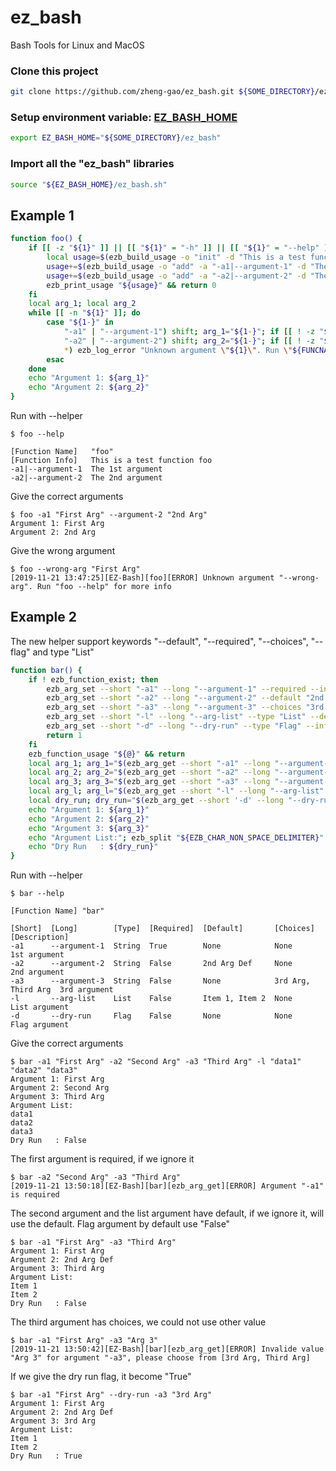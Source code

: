 # ez_bash
Bash Tools for Linux and MacOS
### Clone this project
```bash
git clone https://github.com/zheng-gao/ez_bash.git ${SOME_DIRECTORY}/ez_bash
```
### Setup environment variable: [__EZ_BASH_HOME__](https://github.com/zheng-gao/ez_bash)
```bash
export EZ_BASH_HOME="${SOME_DIRECTORY}/ez_bash"
```
### Import all the "ez_bash" libraries
```bash
source "${EZ_BASH_HOME}/ez_bash.sh"
```
## Example 1
```bash
function foo() {
    if [[ -z "${1}" ]] || [[ "${1}" = "-h" ]] || [[ "${1}" = "--help" ]]; then
        local usage=$(ezb_build_usage -o "init" -d "This is a test function foo")
        usage+=$(ezb_build_usage -o "add" -a "-a1|--argument-1" -d "The 1st argument")
        usage+=$(ezb_build_usage -o "add" -a "-a2|--argument-2" -d "The 2nd argument")
        ezb_print_usage "${usage}" && return 0
    fi
    local arg_1; local arg_2
    while [[ -n "${1}" ]]; do
        case "${1-}" in
            "-a1" | "--argument-1") shift; arg_1="${1-}"; if [[ ! -z "${1-}" ]]; then shift; fi ;;
            "-a2" | "--argument-2") shift; arg_2="${1-}"; if [[ ! -z "${1-}" ]]; then shift; fi ;;
            *) ezb_log_error "Unknown argument \"${1}\". Run \"${FUNCNAME[0]} --help\" for more info"; return 1 ;;
        esac
    done
    echo "Argument 1: ${arg_1}"
    echo "Argument 2: ${arg_2}"
}
```
Run with --helper
```
$ foo --help

[Function Name]   "foo"
[Function Info]   This is a test function foo
-a1|--argument-1  The 1st argument
-a2|--argument-2  The 2nd argument

```
Give the correct arguments
```
$ foo -a1 "First Arg" --argument-2 "2nd Arg"
Argument 1: First Arg
Argument 2: 2nd Arg
```
Give the wrong argument
```
$ foo --wrong-arg "First Arg"
[2019-11-21 13:47:25][EZ-Bash][foo][ERROR] Unknown argument "--wrong-arg". Run "foo --help" for more info
```
## Example 2
The new helper support keywords "--default", "--required", "--choices", "--flag" and type "List"
```bash
function bar() {
    if ! ezb_function_exist; then
        ezb_arg_set --short "-a1" --long "--argument-1" --required --info "1st argument" &&
        ezb_arg_set --short "-a2" --long "--argument-2" --default "2nd Arg Def" --info "2nd argument" &&
        ezb_arg_set --short "-a3" --long "--argument-3" --choices "3rd Arg" "Third Arg" --info "3rd argument" &&
        ezb_arg_set --short "-l" --long "--arg-list" --type "List" --default "Item 1" "Item 2" --info "List argument" &&
        ezb_arg_set --short "-d" --long "--dry-run" --type "Flag" --info "Flag argument" ||
        return 1
    fi
    ezb_function_usage "${@}" && return
    local arg_1; arg_1="$(ezb_arg_get --short "-a1" --long "--argument-1" --arguments "${@}")"; [ "${?}" -ne 0 ] && return 1
    local arg_2; arg_2="$(ezb_arg_get --short "-a2" --long "--argument-2" --arguments "${@}")"; [ "${?}" -ne 0 ] && return 1
    local arg_3; arg_3="$(ezb_arg_get --short "-a3" --long "--argument-3" --arguments "${@}")"; [ "${?}" -ne 0 ] && return 1
    local arg_l; arg_l="$(ezb_arg_get --short "-l" --long "--arg-list" --arguments "${@}")"; [ "${?}" -ne 0 ] && return 1
    local dry_run; dry_run="$(ezb_arg_get --short '-d' --long "--dry-run" --arguments "${@}")"; [ "${?}" -ne 0 ] && return 1
    echo "Argument 1: ${arg_1}"
    echo "Argument 2: ${arg_2}"
    echo "Argument 3: ${arg_3}"
    echo "Argument List:"; ezb_split "${EZB_CHAR_NON_SPACE_DELIMITER}" "${arg_l}"
    echo "Dry Run   : ${dry_run}"
}
```
Run with --helper
```
$ bar --help

[Function Name] "bar"

[Short]  [Long]        [Type]  [Required]  [Default]       [Choices]           [Description]
-a1      --argument-1  String  True        None            None                1st argument
-a2      --argument-2  String  False       2nd Arg Def     None                2nd argument
-a3      --argument-3  String  False       None            3rd Arg, Third Arg  3rd argument
-l       --arg-list    List    False       Item 1, Item 2  None                List argument
-d       --dry-run     Flag    False       None            None                Flag argument

```
Give the correct arguments
```
$ bar -a1 "First Arg" -a2 "Second Arg" -a3 "Third Arg" -l "data1" "data2" "data3"
Argument 1: First Arg
Argument 2: Second Arg
Argument 3: Third Arg
Argument List:
data1
data2
data3
Dry Run   : False
```
The first argument is required, if we ignore it
```
$ bar -a2 "Second Arg" -a3 "Third Arg"
[2019-11-21 13:50:18][EZ-Bash][bar][ezb_arg_get][ERROR] Argument "-a1" is required
```
The second argument and the list argument have default, if we ignore it, will use the default. Flag argument by default use "False"
```
$ bar -a1 "First Arg" -a3 "Third Arg"
Argument 1: First Arg
Argument 2: 2nd Arg Def
Argument 3: Third Arg
Argument List:
Item 1
Item 2
Dry Run   : False
```
The third argument has choices, we could not use other value
```
$ bar -a1 "First Arg" -a3 "Arg 3"
[2019-11-21 13:50:42][EZ-Bash][bar][ezb_arg_get][ERROR] Invalide value "Arg 3" for argument "-a3", please choose from [3rd Arg, Third Arg]
```
If we give the dry run flag, it become "True"
```
$ bar -a1 "First Arg" --dry-run -a3 "3rd Arg"
Argument 1: First Arg
Argument 2: 2nd Arg Def
Argument 3: 3rd Arg
Argument List:
Item 1
Item 2
Dry Run   : True
```